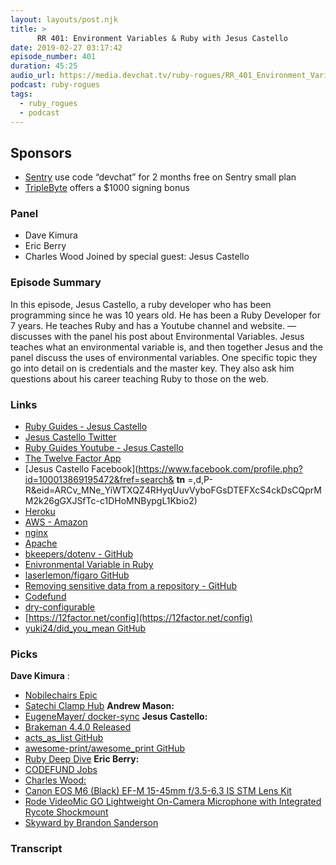 ```yaml
---
layout: layouts/post.njk
title: >
      RR 401: Environment Variables & Ruby with Jesus Castello
date: 2019-02-27 03:17:42
episode_number: 401
duration: 45:25
audio_url: https://media.devchat.tv/ruby-rogues/RR_401_Environment_Variables_&_Ruby_with_Jesus_Castello.mp3
podcast: ruby-rogues
tags: 
  - ruby_rogues
  - podcast
---
```


## **Sponsors**

- [Sentry](https://sentry.io/welcome/) use code “devchat” for 2 months free on Sentry small plan
- [TripleByte](https://triplebyte.com/rogues) offers a $1000 signing bonus

### **Panel** 

- Dave Kimura
- Eric Berry
- Charles Wood
Joined by special guest: Jesus Castello
### **Episode Summary**
In this episode, Jesus Castello, a ruby developer who has been programming since he was 10 years old. He has been a Ruby Developer for 7 years. He teaches Ruby and has a Youtube channel and website. — discusses with the panel his post about Environmental Variables. Jesus teaches what an environmental variable is, and then together Jesus and the panel discuss the uses of environmental variables. One specific topic they go into detail on is credentials and the master key. They also ask him questions about his career teaching Ruby to those on the web. 
### **Links**

- [Ruby Guides - Jesus Castello](https://www.rubyguides.com/)
- [Jesus Castello Twitter](https://twitter.com/matugm)
- [Ruby Guides Youtube - Jesus Castello](https://www.youtube.com/JesusCastello)
- [The Twelve Factor App](https://12fatcor.net/)
- [Jesus Castello Facebook](https://www.facebook.com/profile.php?id=100013869195472&fref=search& __tn__ =,d,P-R&eid=ARCv_MNe_YiWTXQZ4RHyqUuvVyboFGsDTEFXcS4ckDsCQprMM2k26gGXJSfTc-c1DHoMNBypgL1Kbio2)
- [Heroku](https://heroku.com/)
- [AWS - Amazon](https://aws.amazon.com/?ie=UTF8&qid=1548462018&sr=8-1&linkCode=ll1&tag=devchattv-20&linkId=f06bfe7482dca8bb751ed6d7cc86e2ab&language=en_US)
- [nginx](https://www.nginx.com/)
- [Apache](https://httpd.apache.org/)
- [bkeepers/dotenv - GitHub](https://github.com/bkeepers/dotenv)
- [Enivronmental Variable in Ruby](https://www.rubyguides.com/2019/01/ruby-environment-variables/?%20tl_inbound=1&tl_target_all=1&tl_form_type=1&tl_period_type=1)
- [laserlemon/figaro GitHub](https://github.com/laserlemon/figaro)
- [Removing sensitive data from a repository - GitHub](https://help.github.com/articles/removing-sensitive-data-from-a-repository/)
- [Codefund](https://codefund.app/)
- [dry-configurable](https://dry-rb.org/gems/dry-configurable/)
- [https://12factor.net/config](https://12factor.net/config)
- [yuki24/did\_you\_mean GitHub](https://github.com/yuki24/did_you_mean)

### **Picks**
 **Dave Kimura** :
- [Nobilechairs Epic](https://noblechairs.com/product/epic-pu-leather-black-red/)
- [Satechi Clamp Hub](https://satechi.net/)
**Andrew Mason:**
- [EugeneMayer/ docker-sync](https://github.com/EugenMayer/docker-sync)
**Jesus Castello:**
- [Brakeman 4.4.0 Released](https://brakemanscanner.org/)
- [acts\_as\_list GitHub](https://github.com/rails/acts_as_list)
- [awesome-print/awesome\_print GitHub](https://github.com/awesome-print/awesome_print)
- [Ruby Deep Dive](https://www.rubyguides.com/ruby-book/)
**Eric Berry:**
- [CODEFUND Jobs](https://codefund.app/jobs)
- [Charles Wood:](https://codefund.app/jobs)
- [Canon EOS M6 (Black) EF-M 15-45mm f/3.5-6.3 IS STM Lens Kit](https://www.amazon.com/Canon-EOS-Black-18-150mm-3-5-6-3/dp/B06WP2GZY7/ref=as_li_ss_tl?ie=UTF8&qid=1548462018&sr=8-1&linkCode=ll1&tag=devchattv-20&linkId=f06bfe7482dca8bb751ed6d7cc86e2ab&language=en_US)
- [Rode VideoMic GO Lightweight On-Camera Microphone with Integrated Rycote Shockmount](https://www.amazon.com/Rode-Lightweight-Microphone-Integrated-Shockmount/dp/B00GQDORA4/ref=as_li_ss_tl?ie=UTF8&qid=1548462018&sr=8-1&linkCode=ll1&tag=devchattv-20&linkId=f06bfe7482dca8bb751ed6d7cc86e2ab&language=en_US)
- [Skyward by Brandon Sanderson](https://www.amazon.com/Skyward-Brandon-Sanderson/dp/0399555773/ref=sr_1_1?ie=UTF8&qid=1548462018&sr=8-1&linkCode=ll1&tag=devchattv-20&linkId=f06bfe7482dca8bb751ed6d7cc86e2ab&language=en_US)
&nbsp;

### Transcript


